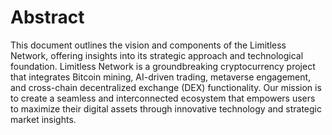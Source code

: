 # Abstract

This document outlines the vision and components of the Limitless Network, offering insights into its strategic approach and technological foundation. Limitless Network is a groundbreaking cryptocurrency project that integrates Bitcoin mining, AI-driven trading, metaverse engagement, and cross-chain decentralized exchange (DEX) functionality. Our mission is to create a seamless and interconnected ecosystem that empowers users to maximize their digital assets through innovative technology and strategic market insights.
